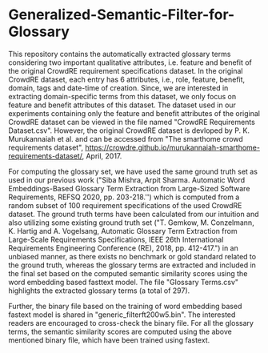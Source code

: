# Generalized-Semantic-Filter-for-Glossary

This repository contains the automatically extracted glossary terms considering two important qualitative attributes, i.e. feature and benefit of the original CrowdRE requirement specifications dataset. In the original CrowdRE dataset, each entry has 6 attributes, i.e., role, feature, benefit, domain, tags and date-time of creation. Since, we are interested in extracting domain-specific terms from this dataset, we only focus on feature and benefit attributes of this dataset. The dataset used in our experiments containing only the feature and benefit attributes of the original CrowdRE dataset can be viewed in the file named "CrowdRE Requirements Dataset.csv". However, the original CrowdRE dataset is devloped by P. K. Murukannaiah et al. and can be accessed from "The smarthome crowd requirements dataset", https://crowdre.github.io/murukannaiah-smarthome-requirements-dataset/, April, 2017.

For computing the glossary set, we have used the same ground truth set as used in our previous work ("Siba Mishra, Arpit Sharma. Automatic Word Embeddings-Based Glossary Term Extraction from Large-Sized Software Requirements, REFSQ 2020, pp. 203-218.'') which is computed from a random subset of 100 requirement specifications of the used CrowdRE dataset. The ground truth terms have been calculated from our intuition and also utilizing some existing ground truth set ("T. Gemkow, M. Conzelmann, K. Hartig and A. Vogelsang, Automatic Glossary Term Extraction from Large-Scale Requirements Specifications, IEEE 26th International Requirements Engineering Conference (RE), 2018, pp. 412-417.") in an unbiased manner, as there exists no benchmark or gold standard related to the ground truth, whereas the glossary terms are extracted and included in the final set based on the computed semantic similarity scores using the word embedding based fasttext model. The file "Glossary Terms.csv" highlights the extracted glossary terms (a total of 297).

Further, the binary file based on the training of word embedding based fastext model is shared in "generic_filterft200w5.bin". The interested readers are encouraged to cross-check the binary file. For all the glossary terms, the semantic similarity scores are computed using the above mentioned binary file, which have been trained using fastext. 
